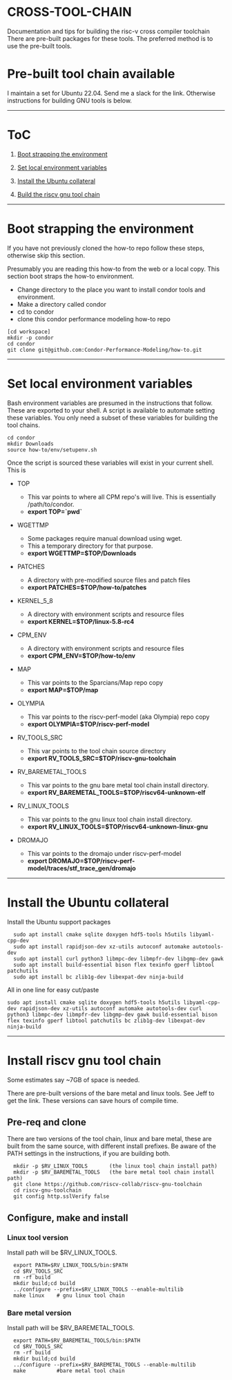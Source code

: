 # CROSS-TOOL-CHAIN
Documentation and tips for building the risc-v cross compiler toolchain
There are pre-built packages for these tools. The preferred method is to
use the pre-built tools.

# Pre-built tool chain available
I maintain a set for Ubuntu 22.04. Send me a slack for the link. Otherwise
instructions for building GNU tools is below.

--------------------------------------
# ToC

1. [Boot strapping the environment](#boot-strapping-the-environment)

1. [Set local environment variables](#set-local-environment-variables)

1. [Install the Ubuntu collateral](#install-the-ubuntu-collateral)

1. [Build the riscv gnu tool chain](#build-riscv-gnu-tool-chain)
    
--------------------------------------
# Boot strapping the environment

If you have not previously cloned the how-to repo follow these steps,
otherwise skip this section.

Presumably you are reading this how-to from the web or a local copy. This
section boot straps the how-to environment.

- Change directory to the place you want to install condor tools 
  and environment.
- Make a directory called condor
- cd to condor
- clone this condor performance modeling how-to repo


```
[cd workspace]
mkdir -p condor
cd condor
git clone git@github.com:Condor-Performance-Modeling/how-to.git
```
--------------------------------------
# Set local environment variables

Bash environment variables are presumed in the instructions that follow. 
These are exported to your shell. A script is available to automate setting 
these variables. You only need a subset of these variables for building the
tool chains.

```
cd condor
mkdir Downloads
source how-to/env/setupenv.sh
```

Once the script is sourced these variables will exist in your current shell. 
This is 

- TOP
    - This var points to where all CPM repo's will live. This is essentially /path/to/condor.
    - <b>export TOP=\`pwd\`</b>

- WGETTMP
    - Some packages require manual download using wget.
    - This a temporary directory for that purpose.
    - <b>export WGETTMP=$TOP/Downloads</b>

- PATCHES
    - A directory with pre-modified source files and patch files
    - <b>export PATCHES=$TOP/how-to/patches</b>

- KERNEL_5_8
    - A directory with environment scripts and resource files
    - <b>export KERNEL=$TOP/linux-5.8-rc4</b>

- CPM_ENV
    - A directory with environment scripts and resource files
    - <b>export CPM_ENV=$TOP/how-to/env</b>

- MAP
    - This var points to the Sparcians/Map repo copy
    - <b>export MAP=$TOP/map</b>

- OLYMPIA
    - This var points to the riscv-perf-model (aka Olympia) repo copy
    - <b>export OLYMPIA=$TOP/riscv-perf-model</b>

- RV_TOOLS_SRC
    - This var points to the tool chain source directory
    - <b>export RV_TOOLS_SRC=$TOP/riscv-gnu-toolchain</b>

- RV_BAREMETAL_TOOLS
    - This var points to the gnu bare metal tool chain install directory.
    - <b>export RV_BAREMETAL_TOOLS=$TOP/riscv64-unknown-elf</b>

- RV_LINUX_TOOLS
    - This var points to the gnu linux tool chain install directory.
    - <b>export RV_LINUX_TOOLS=$TOP/riscv64-unknown-linux-gnu</b>

- DROMAJO
    - This var points to the dromajo under riscv-perf-model
    - <b>export DROMAJO=$TOP/riscv-perf-model/traces/stf_trace_gen/dromajo</b>

--------------------------------------
# Install the Ubuntu collateral

Install the Ubuntu support packages

```
  sudo apt install cmake sqlite doxygen hdf5-tools h5utils libyaml-cpp-dev
  sudo apt install rapidjson-dev xz-utils autoconf automake autotools-dev 
  sudo apt install curl python3 libmpc-dev libmpfr-dev libgmp-dev gawk 
  sudo apt install build-essential bison flex texinfo gperf libtool patchutils 
  sudo apt install bc zlib1g-dev libexpat-dev ninja-build
```

All in one line for easy cut/paste

```
sudo apt install cmake sqlite doxygen hdf5-tools h5utils libyaml-cpp-dev rapidjson-dev xz-utils autoconf automake autotools-dev curl python3 libmpc-dev libmpfr-dev libgmp-dev gawk build-essential bison flex texinfo gperf libtool patchutils bc zlib1g-dev libexpat-dev ninja-build
```

--------------------------------------
# Install riscv gnu tool chain

Some estimates say ~7GB of space is needed.

There are pre-built versions of the bare metal and linux tools. See
Jeff to get the link. These versions can save hours of compile time.

## Pre-req and clone

There are two versions of the tool chain, linux and bare metal, these are
built from the same source, with different install prefixes. Be aware of the
PATH settings in the instructions, if you are building both.

```
  mkdir -p $RV_LINUX_TOOLS       (the linux tool chain install path)
  mkdir -p $RV_BAREMETAL_TOOLS   (the bare metal tool chain install path)
  git clone https://github.com/riscv-collab/riscv-gnu-toolchain
  cd riscv-gnu-toolchain
  git config http.sslVerify false
```

## Configure, make and install

### Linux tool version
Install path will be $RV_LINUX_TOOLS.

```
  export PATH=$RV_LINUX_TOOLS/bin:$PATH
  cd $RV_TOOLS_SRC
  rm -rf build
  mkdir build;cd build
  ../configure --prefix=$RV_LINUX_TOOLS --enable-multilib
  make linux    # gnu linux tool chain
```

### Bare metal version
Install path will be $RV_BAREMETAL_TOOLS.
```
  export PATH=$RV_BAREMETAL_TOOLS/bin:$PATH
  cd $RV_TOOLS_SRC
  rm -rf build
  mkdir build;cd build
  ../configure --prefix=$RV_BAREMETAL_TOOLS --enable-multilib
  make          #bare metal tool chain
```

